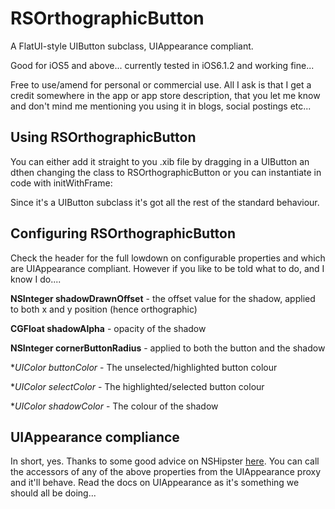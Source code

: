 RSOrthographicButton
====================

A FlatUI-style UIButton subclass, UIAppearance compliant.

Good for iOS5 and above... currently tested in iOS6.1.2 and working fine...

Free to use/amend for personal or commercial use. 
All I ask is that I get a credit somewhere in the app or app store description, 
that you let me know and don't mind me mentioning you using it in blogs, social postings etc...

Using RSOrthographicButton
--------------------------

You can either add it straight to you .xib file by dragging in a UIButton an dthen changing the class to RSOrthographicButton
or you can instantiate in code with initWithFrame:

Since it's a UIButton subclass it's got all the rest of the standard behaviour.

Configuring RSOrthographicButton
--------------------------------
Check the header for the full lowdown on configurable properties and which are UIAppearance compliant.
However if you like to be told what to do, and I know I do....

**NSInteger shadowDrawnOffset** - the offset value for the shadow, applied to both x and y position (hence orthographic)

**CGFloat   shadowAlpha**       - opacity of the shadow 

**NSInteger cornerButtonRadius**      - applied to both the button and the shadow

**UIColor   *buttonColor**      - The unselected/highlighted button colour

**UIColor   *selectColor**      - The highlighted/selected button colour

**UIColor   *shadowColor**      - The colour of the shadow

UIAppearance compliance
-----------------------
In short, yes. Thanks to some good advice on NSHipster [here](http://nshipster.com/uiappearance/).
You can call the accessors of any of the above properties from the UIAppearance proxy and it'll behave.
Read the docs on UIAppearance as it's something we should all be doing...
